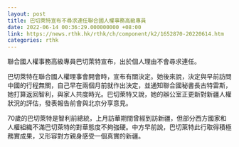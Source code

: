 ```yaml
---
layout: post
title: 巴切萊特宣布不尋求連任聯合國人權事務高級專員
date: 2022-06-14 00:36:29.000000000 +08:00
link: https://news.rthk.hk/rthk/ch/component/k2/1652870-20220614.htm
categories: rthk
---
```


聯合國人權事務高級專員巴切萊特宣布，出於個人理由不會尋求連任。

巴切萊特在聯合國人權理事會開會時，宣布有關決定。她後來說，決定與早前訪問中國的行程無關，自己早在兩個月前就作出決定，並通知聯合國秘書長古特雷斯，她打算返回智利，與家人共度時光。巴切萊特又說，她的辦公室正更新對新疆人權狀況的評估，發表報告前會與北京分享意見。

70歲的巴切萊特是智利前總統，上月訪華期間曾經到訪新疆，但部分西方國家和人權組織不滿巴切萊特的對華態度不夠強硬。中方早前說，巴切萊特此行取得積極務實成果，又形容對方親身感受一個真實的新疆。

